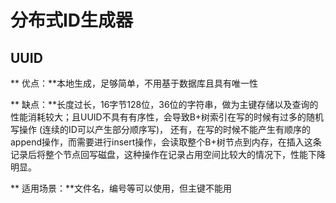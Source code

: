 # 分布式ID生成器

## UUID

** 优点：**本地生成，足够简单，不用基于数据库且具有唯一性

** 缺点：**长度过长，16字节128位，36位的字符串，做为主键存储以及查询的性能消耗较大；且UUID不具有有序性，会导致B+树索引在写的时候有过多的随机写操作 (连续的ID可以产生部分顺序写)，
还有，在写的时候不能产生有顺序的append操作，而需要进行insert操作，会读取整个B+树节点到内存，在插入这条记录后将整个节点回写磁盘，这种操作在记录占用空间比较大的情况下，性能下降明显。

** 适用场景：**文件名，编号等可以使用，但主键不能用

